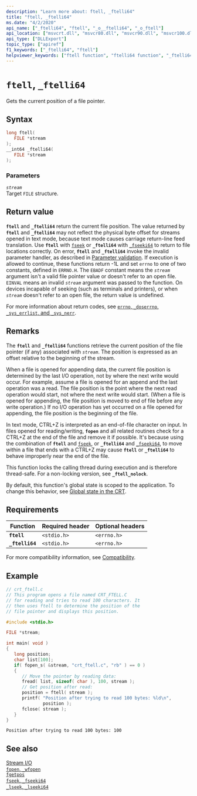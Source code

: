 ```yaml
---
description: "Learn more about: ftell, _ftelli64"
title: "ftell, _ftelli64"
ms.date: "4/2/2020"
api_name: ["_ftelli64", "ftell", "_o__ftelli64", "_o_ftell"]
api_location: ["msvcrt.dll", "msvcr80.dll", "msvcr90.dll", "msvcr100.dll", "msvcr100_clr0400.dll", "msvcr110.dll", "msvcr110_clr0400.dll", "msvcr120.dll", "msvcr120_clr0400.dll", "ucrtbase.dll", "api-ms-win-crt-stdio-l1-1-0.dll", "api-ms-win-crt-private-l1-1-0.dll"]
api_type: ["DLLExport"]
topic_type: ["apiref"]
f1_keywords: ["_ftelli64", "ftell"]
helpviewer_keywords: ["ftell function", "ftelli64 function", "_ftelli64 function", "file pointers [C++], getting current position", "file pointers [C++]"]
---
```

# `ftell`, `_ftelli64`

Gets the current position of a file pointer.

## Syntax

```C
long ftell(
   FILE *stream
);
__int64 _ftelli64(
   FILE *stream
);
```

### Parameters

*`stream`*\
Target `FILE` structure.

## Return value

**`ftell`** and **`_ftelli64`** return the current file position. The value returned by **`ftell`** and **`_ftelli64`** may not reflect the physical byte offset for streams opened in text mode, because text mode causes carriage return-line feed translation. Use **`ftell`** with [`fseek`](fseek-fseeki64.md) or **`_ftelli64`** with [`_fseeki64`](fseek-fseeki64.md) to return to file locations correctly. On error, **`ftell`** and **`_ftelli64`** invoke the invalid parameter handler, as described in [Parameter validation](../parameter-validation.md). If execution is allowed to continue, these functions return -1L and set `errno` to one of two constants, defined in `ERRNO.H`. The `EBADF` constant means the *`stream`* argument isn't a valid file pointer value or doesn't refer to an open file. `EINVAL` means an invalid *`stream`* argument was passed to the function. On devices incapable of seeking (such as terminals and printers), or when *`stream`* doesn't refer to an open file, the return value is undefined.

For more information about return codes, see [`errno`, `_doserrno`, `_sys_errlist`, and `_sys_nerr`](../errno-doserrno-sys-errlist-and-sys-nerr.md).

## Remarks

The **`ftell`** and **`_ftelli64`** functions retrieve the current position of the file pointer (if any) associated with *`stream`*. The position is expressed as an offset relative to the beginning of the stream.

When a file is opened for appending data, the current file position is determined by the last I/O operation, not by where the next write would occur. For example, assume a file is opened for an append and the last operation was a read. The file position is the point where the next read operation would start, not where the next write would start. (When a file is opened for appending, the file position is moved to end of file before any write operation.) If no I/O operation has yet occurred on a file opened for appending, the file position is the beginning of the file.

In text mode, CTRL+Z is interpreted as an end-of-file character on input. In files opened for reading/writing, **`fopen`** and all related routines check for a CTRL+Z at the end of the file and remove it if possible. It's because using the combination of **`ftell`** and [`fseek`](fseek-fseeki64.md), or **`_ftelli64`** and [`_fseeki64`](fseek-fseeki64.md), to move within a file that ends with a CTRL+Z may cause **`ftell`** or **`_ftelli64`** to behave improperly near the end of the file.

This function locks the calling thread during execution and is therefore thread-safe. For a non-locking version, see **`_ftell_nolock`**.

By default, this function's global state is scoped to the application. To change this behavior, see [Global state in the CRT](../global-state.md).

## Requirements

|Function|Required header|Optional headers|
|--------------|---------------------|----------------------|
|**`ftell`**|`<stdio.h>`|`<errno.h>`|
|**`_ftelli64`**|`<stdio.h>`|`<errno.h>`|

For more compatibility information, see [Compatibility](../compatibility.md).

## Example

```C
// crt_ftell.c
// This program opens a file named CRT_FTELL.C
// for reading and tries to read 100 characters. It
// then uses ftell to determine the position of the
// file pointer and displays this position.

#include <stdio.h>

FILE *stream;

int main( void )
{
   long position;
   char list[100];
   if( fopen_s( &stream, "crt_ftell.c", "rb" ) == 0 )
   {
      // Move the pointer by reading data:
      fread( list, sizeof( char ), 100, stream );
      // Get position after read:
      position = ftell( stream );
      printf( "Position after trying to read 100 bytes: %ld\n",
              position );
      fclose( stream );
   }
}
```

```Output
Position after trying to read 100 bytes: 100
```

## See also

[Stream I/O](../stream-i-o.md)\
[`fopen`, `_wfopen`](fopen-wfopen.md)\
[`fgetpos`](fgetpos.md)\
[`fseek`, `_fseeki64`](fseek-fseeki64.md)\
[`_lseek`, `_lseeki64`](lseek-lseeki64.md)
